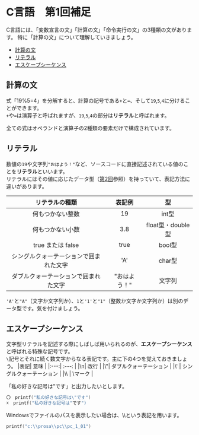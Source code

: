 # C言語　第1回補足
C言語には、「変数宣言の文」「計算の文」「命令実行の文」の3種類の文があります。
特に「計算の文」について理解していきましょう。

  - [計算の文](#計算の文)
  - [リテラル](#リテラル)
  - [エスケープシーケンス](#エスケープシーケンス)
  
## 計算の文 
式「19%5=4」を分解すると、計算の記号である`+`と`=`、そして`19`,`5`,`4`に分けることができます。  
`+`や`=`は演算子と呼ばれますが、`19`,`5`,`4`の部分は**リテラル**と呼ばれます。

全ての式はオペランドと演算子の2種類の要素だけで構成されています。

## リテラル
  
数値の`19`や文字列`"おはよう！"`など、ソースコードに直接記述されている値のことを**リテラル**といいます。  
リテラルにはその値に応じたデータ型（[第2回](https://github.com/kiryu-3/prosa/blob/main/C/pc_1_02/pc_02.md)参照）を持っていて、表記方法に違いがあります。

|リテラルの種類| 表記例 | 型 |
|:---:| :---: | :---: |
|何もつかない整数| 19  |int型|
|何もつかない小数| 3.8 |float型・double型|
|true または false| true |bool型|
|シングルクォーテーションで囲まれた文字 | 'A' |char型|
|ダブルクォーテーションで囲まれた文字| "おはよう！" | 文字列 |

`'A'`と`"A"`（文字か文字列か）、`1`と`'1'`と`"1"`（整数か文字か文字列か）は別のデータ型です。気を付けましょう。
  
  ## エスケープシーケンス
文字型リテラルを記述する際にしばしば用いられるのが、**エスケープシーケンス**と呼ばれる特殊な記号です。  
`\`記号とそれに続く数文字からなる表記です。主に下の4つを覚えておきましょう。
|表記| 意味 | 
|:---:| :---: |
|\n| 改行 |
|\\"| ダブルクォーテーション |
|\\' | シングルクォーテーション |
|\\\ | \マーク |


「私の好きな記号は"です」と出力したいとします。 
``` C
〇　printf("私の好きな記号は\"です")
☓　printf("私の好きな記号は"です")
```

Windowsでファイルのパスを表示したい場合は、\\\という表記を用います。
``` C
printf("c:\\prosa\\pc\\pc_1_01")
```
